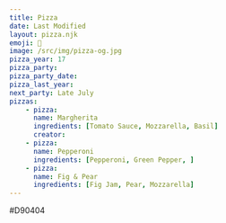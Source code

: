 ```yaml
---
title: Pizza
date: Last Modified
layout: pizza.njk
emoji: 🍕
image: /src/img/pizza-og.jpg
pizza_year: 17
pizza_party:
pizza_party_date:
pizza_last_year: 
next_party: Late July
pizzas:
    - pizza:
      name: Margherita
      ingredients: [Tomato Sauce, Mozzarella, Basil]
      creator: 
    - pizza:
      name: Pepperoni
      ingredients: [Pepperoni, Green Pepper, ]
    - pizza:
      name: Fig & Pear
      ingredients: [Fig Jam, Pear, Mozzarella]
---
```


#D90404